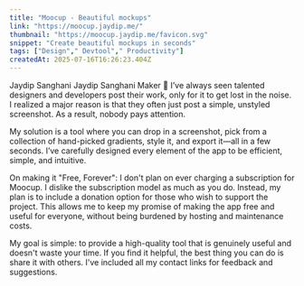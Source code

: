 ```yaml
---
title: "Moocup - Beautiful mockups"
link: "https://moocup.jaydip.me/"
thumbnail: "https://moocup.jaydip.me/favicon.svg"
snippet: "Create beautiful mockups in seconds"
tags: ["Design"," Devtool"," Productivity"]
createdAt: 2025-07-16T16:26:23.404Z
---
```

Jaydip Sanghani
Jaydip Sanghani
Maker
📌
I’ve always seen talented designers and developers post their work, only for it to get lost in the noise. I realized a major reason is that they often just post a simple, unstyled screenshot. As a result, nobody pays attention.

My solution is a tool where you can drop in a screenshot, pick from a collection of hand-picked gradients, style it, and export it—all in a few seconds. I’ve carefully designed every element of the app to be efficient, simple, and intuitive.

On making it "Free, Forever": I don't plan on ever charging a subscription for Moocup. 
I dislike the subscription model as much as you do. Instead, my plan is to include a donation option for those who wish to support the project. This allows me to keep my promise of making the app free and useful for everyone, without being burdened by hosting and maintenance costs.

My goal is simple: to provide a high-quality tool that is genuinely useful and doesn't waste your time. If you find it helpful, the best thing you can do is share it with others. I've included all my contact links for feedback and suggestions.
